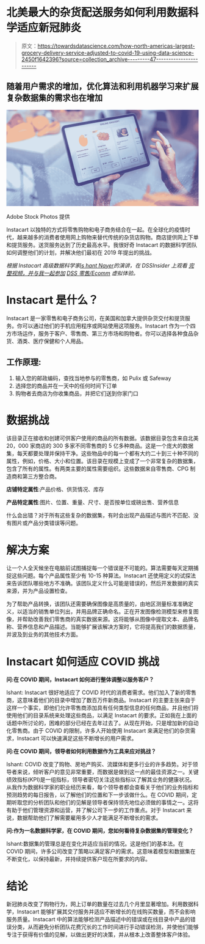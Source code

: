 # 北美最大的杂货配送服务如何利用数据科学适应新冠肺炎

> 原文：<https://towardsdatascience.com/how-north-americas-largest-grocery-delivery-service-adjusted-to-covid-19-using-data-science-2450f1642396?source=collection_archive---------47----------------------->

## 随着用户需求的增加，优化算法和利用机器学习来扩展复杂数据集的需求也在增加

![](img/34c25a21e97f8e11e15e5b49be770731.png)

Adobe Stock Photos 提供

Instacart 以独特的方式将零售购物和电子商务结合在一起。在全球化的疫情时代，越来越多的消费者使用网上购物来替代传统的杂货店购物。商店提供网上下单和提货服务。送货服务达到了历史最高水平。我很好奇 Instacart 的数据科学团队如何调整他们的计划，并解决他们最初在 2019 年提出的挑战。

*根据 Instacart 高级数据科学家*[*is hant Nayer*](https://www.linkedin.com/in/ishant-nayer/)*的演讲，在 DSSInsider* *上观看* [*完整视频，并与我一起参加*](https://insider.datascience.salon/) [*DSS 零售/Ecomm*](https://www.datascience.salon/retail-and-ecommerce/) *虚拟体验。*

# Instacart 是什么？

Instacart 是一家零售和电子商务公司，在美国和加拿大提供杂货交付和提货服务。你可以通过他们的手机应用程序或网站使用这项服务。Instacart 作为一个四方市场运作，服务于客户、零售商、第三方市场和购物者。你可以选择各种食品杂货、酒类、医疗保健和个人用品。

## 工作原理:

1.  输入您的邮政编码，查找当地参与的零售商，如 Pulix 或 Safeway
2.  选择您的商品并在一天中的任何时间下订单
3.  购物者去商店为你收集商品，并把它们送到你家门口

# 数据挑战

该目录正在接收和创建可供客户使用的商品的所有数据。该数据目录包含来自北美 20，000 家商店的 300 多家不同零售商的 5 亿多种商品。这是一个庞大的数据集，每天都要处理并保持干净。这些物品中的每一个都有大约二十到三十种不同的属性，例如，价格、大小和位置。该目录在规模上变成了一个非常复杂的数据集，包含了所有的属性。有两类主要的属性需要组织。这些数据来自零售商、CPG 制造商和第三方整合商。

**店铺特定属性**:产品价格、供货情况、库存

**产品特定属性**:图片、位置、重量、尺寸、是否按单位或磅出售、营养信息

什么会出错？对于所有这些复杂的数据集，有时会出现产品描述与图片不匹配、没有图片或产品分类错误等问题。

# 解决方案

让一个人全天候坐在电脑前试图捕捉每一个错误是不可能的。算法需要每天定期捕捉这些问题。每个产品属性至少有 10-15 种算法。Instacart 还使用定义的试探法来告诉团队哪些地方不准确。该团队定义什么可能是错误的，然后开发数据的真实来源，并为产品设置检查。

为了帮助产品转换，该团队还需要确保图像是高质量的，由地区测量标准准确定义，以适当的销售单位列出，并用品牌正确命名。正在开发图像检测模型来修复图像，并帮助改善我们零售商的真实数据来源。这将能够从图像中提取文本、品牌名称、营养信息和产品描述。当能够扩展该解决方案时，它将提高我们的数据质量，并波及到业务的其他技术方面。

# Instacart 如何适应 COVID 挑战

**问:在 COVID 期间，Instacart 如何进行整体调整以服务客户？**

Ishant: Instacart 很好地适应了 COVID 时代的消费者需求。他们加入了新的零售商，这意味着他们的目录中增加了数百万件新商品。Instacart 的主要主张来自于这样一个事实，即他们允许零售商添加具有任何类型信息的任何商品，并且他们将使用他们的目录系统来处理这些商品，以满足 Instacart 的要求。正如我在上面的话题中所讨论的，困难的部分已经在去年过去了。从现在开始，只是增加新的自动化零售商。由于 COVID 的限制，许多人开始使用 Instacart 来满足他们的杂货需求，Instacart 可以快速满足这些不断增长的用户需求。

**问:在 COVID 期间，领导者如何利用数据作为工具来应对挑战？**

Ishant: COVID 改变了购物、房地产购买、流媒体和更多行业的许多趋势。对于领导者来说，倾听客户的意见非常重要，而数据是做到这一点的最佳资源之一。关键绩效指标(KPI)是一组指标，领导者密切关注这些指标以了解其业务的健康状况。从我作为数据科学家的职业经历来看，每个领导者都会查看关于他们的业务指标和预测趋势的每日报告，以了解他们的位置和下一步该做什么。在 COVID 期间，定期听取您的分析团队和他们的见解是领导者保持领先地位必须做的事情之一。这将有助于他们管理资源和运营，并了解公司下一步的工作重点。对于 Instacart 来说，数据帮助他们了解需要雇用多少人才能满足不断增长的需求。

**问:作为一名数据科学家，在 COVID 期间，您如何看待复杂数据集的管理变化？**

Ishant:数据集的管理总是在变化并适应当前的情况。这是他们的基本法。在 COVID 期间，许多公司改变了策略以满足客户的需求。这意味着模型和数据集在不断变化，以保持最新，并持续提供客户现在所要求的内容。

# 结论

新冠肺炎改变了购物行为，网上订单的数量在过去几个月里显著增加。利用数据科学，Instacart 能够扩展其交付服务并适应不断增长的在线购买数量，而不会影响服务质量。Instacart 中的算法能够检测产品描述中的错误或在线目录中产品的错误分类，从而避免分析团队花费冗长的工作时间进行手动错误检测，并使他们能够专注于获得有价值的见解，以做出更好的决策，并从根本上改善整体客户体验。